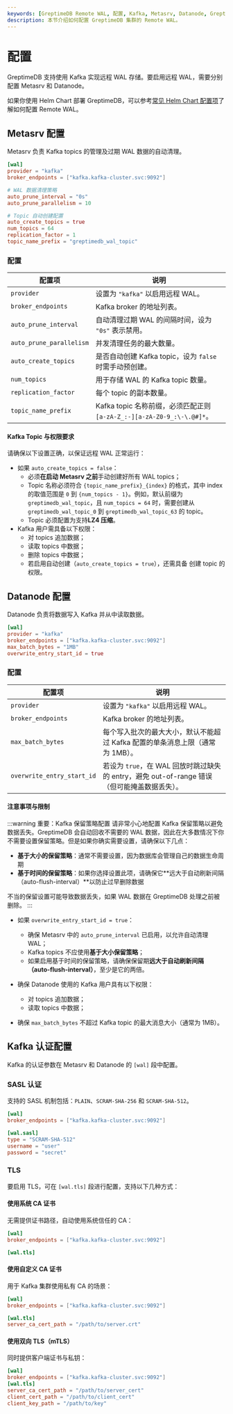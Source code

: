 ```yaml
---
keywords: [GreptimeDB Remote WAL, 配置, Kafka, Metasrv, Datanode, GreptimeDB]
description: 本节介绍如何配置 GreptimeDB 集群的 Remote WAL。
---
```

# 配置

GreptimeDB 支持使用 Kafka 实现远程 WAL 存储。要启用远程 WAL，需要分别配置 Metasrv 和 Datanode。

如果你使用 Helm Chart 部署 GreptimeDB，可以参考[常见 Helm Chart 配置项](/user-guide/deployments-administration/deploy-on-kubernetes/common-helm-chart-configurations.md)了解如何配置 Remote WAL。

## Metasrv 配置

Metasrv 负责 Kafka topics 的管理及过期 WAL 数据的自动清理。

```toml
[wal]
provider = "kafka"
broker_endpoints = ["kafka.kafka-cluster.svc:9092"]

# WAL 数据清理策略
auto_prune_interval = "0s"
auto_prune_parallelism = 10

# Topic 自动创建配置
auto_create_topics = true
num_topics = 64
replication_factor = 1
topic_name_prefix = "greptimedb_wal_topic"
```

### 配置

| 配置项                   | 说明                                                                   |
| ------------------------ | ---------------------------------------------------------------------- |
| `provider`               | 设置为 `"kafka"` 以启用远程 WAL。                                      |
| `broker_endpoints`       | Kafka broker 的地址列表。                                              |
| `auto_prune_interval`    | 自动清理过期 WAL 的间隔时间，设为 `"0s"` 表示禁用。                    |
| `auto_prune_parallelism` | 并发清理任务的最大数量。                                               |
| `auto_create_topics`     | 是否自动创建 Kafka topic，设为 `false` 时需手动预创建。                |
| `num_topics`             | 用于存储 WAL 的 Kafka topic 数量。                                     |
| `replication_factor`     | 每个 topic 的副本数量。                                                |
| `topic_name_prefix`      | Kafka topic 名称前缀，必须匹配正则 `[a-zA-Z_:-][a-zA-Z0-9_:\-\.@#]*`。 |

#### Kafka Topic 与权限要求

请确保以下设置正确，以保证远程 WAL 正常运行：

- 如果 `auto_create_topics = false`：
  - 必须**在启动 Metasrv 之前**手动创建好所有 WAL topics；
  - Topic 名称必须符合 `{topic_name_prefix}_{index}` 的格式，其中 index 的取值范围是 `0` 到 `{num_topics - 1}`。例如，默认前缀为 `greptimedb_wal_topic`，且 `num_topics = 64` 时，需要创建从 `greptimedb_wal_topic_0` 到 `greptimedb_wal_topic_63` 的 topic。
  - Topic 必须配置为支持**LZ4 压缩**。
- Kafka 用户需具备以下权限：
  - 对 topics 追加数据；
  - 读取 topics 中数据；
  - 删除 topics 中数据； 
  - 若启用自动创建（`auto_create_topics = true`），还需具备 创建 topic 的权限。

## Datanode 配置

Datanode 负责将数据写入 Kafka 并从中读取数据。

```toml
[wal]
provider = "kafka"
broker_endpoints = ["kafka.kafka-cluster.svc:9092"]
max_batch_bytes = "1MB"
overwrite_entry_start_id = true
```

### 配置

| 配置项                     | 说明                                                                                         |
| -------------------------- | -------------------------------------------------------------------------------------------- |
| `provider`                 | 设置为 `"kafka"` 以启用远程 WAL。                                                            |
| `broker_endpoints`         | Kafka broker 的地址列表。                                                                    |
| `max_batch_bytes`          | 每个写入批次的最大大小，默认不能超过 Kafka 配置的单条消息上限（通常为 1MB）。                |
| `overwrite_entry_start_id` | 若设为 `true`，在 WAL 回放时跳过缺失的 entry，避免 out-of-range 错误（但可能掩盖数据丢失）。 |


#### 注意事项与限制

:::warning 重要：Kafka 保留策略配置
请非常小心地配置 Kafka 保留策略以避免数据丢失。GreptimeDB 会自动回收不需要的 WAL 数据，因此在大多数情况下你不需要设置保留策略。但是如果你确实需要设置，请确保以下几点：

- **基于大小的保留策略**：通常不需要设置，因为数据库会管理自己的数据生命周期
- **基于时间的保留策略**：如果你选择设置此项，请确保它**远大于自动刷新间隔（auto-flush-interval）**以防止过早删除数据

不当的保留设置可能导致数据丢失，如果 WAL 数据在 GreptimeDB 处理之前被删除。
:::

- 如果 `overwrite_entry_start_id = true`：
  - 确保 Metasrv 中的 `auto_prune_interval` 已启用，以允许自动清理 WAL；
  - Kafka topics 不应使用**基于大小保留策略**；
  - 如果启用基于时间的保留策略，请确保保留期**远大于自动刷新间隔（auto-flush-interval）**，至少是它的两倍。

- 确保 Datanode 使用的 Kafka 用户具有以下权限：
  - 对 topics 追加数据；
  - 读取 topics 中数据；
- 确保 `max_batch_bytes` 不超过 Kafka topic 的最大消息大小（通常为 1MB）。

## Kafka 认证配置

Kafka 的认证参数在 Metasrv 和 Datanode 的 `[wal]` 段中配置。

### SASL 认证

支持的 SASL 机制包括：`PLAIN`、`SCRAM-SHA-256` 和 `SCRAM-SHA-512`。

```toml
[wal]
broker_endpoints = ["kafka.kafka-cluster.svc:9092"]

[wal.sasl]
type = "SCRAM-SHA-512"
username = "user"
password = "secret"
```

### TLS

要启用 TLS，可在 `[wal.tls]` 段进行配置，支持以下几种方式：

#### 使用系统 CA 证书

无需提供证书路径，自动使用系统信任的 CA：

```toml
[wal]
broker_endpoints = ["kafka.kafka-cluster.svc:9092"]

[wal.tls]
```

#### 使用自定义 CA 证书

用于 Kafka 集群使用私有 CA 的场景：

```toml
[wal]
broker_endpoints = ["kafka.kafka-cluster.svc:9092"]

[wal.tls]
server_ca_cert_path = "/path/to/server.crt"
```

#### 使用双向 TLS（mTLS）

同时提供客户端证书与私钥：

```toml
[wal]
broker_endpoints = ["kafka.kafka-cluster.svc:9092"]
[wal.tls]
server_ca_cert_path = "/path/to/server_cert"
client_cert_path = "/path/to/client_cert"
client_key_path = "/path/to/key"
```

